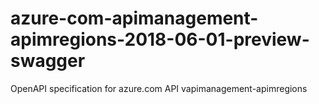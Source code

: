 # azure-com-apimanagement-apimregions-2018-06-01-preview-swagger
OpenAPI specification for azure.com API vapimanagement-apimregions
